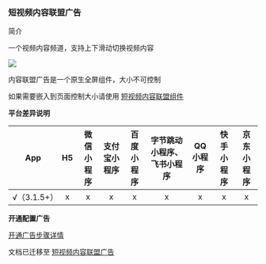 ### 短视频内容联盟广告

简介

⼀个视频内容频道，支持上下滑动切换视频内容

![](https://web-assets.dcloud.net.cn/unidoc/zh/ad-content-page.png)


内容联盟广告是一个原生全屏组件，大小不可控制

如果需要嵌入到页面控制大小请使用 [短视频内容联盟组件<ad-content-page />](https://uniapp.dcloud.net.cn/component/ad-content-page)

**平台差异说明**

|App|H5|微信小程序|支付宝小程序|百度小程序|字节跳动小程序、飞书小程序|QQ小程序|快手小程序|京东小程序|
|:-:|:-:|:-:|:-:|:-:|:-:|:-:|:-:|:-:|
|√（3.1.5+）|x|x|x|x|x|x|x|x|


**开通配置广告**

[开通广告步骤详情](https://uniapp.dcloud.net.cn/uni-ad.html#start)


文档已迁移至 [短视频内容联盟广告](https://uniapp.dcloud.net.cn/uni-ad/ad-content-page.html)

